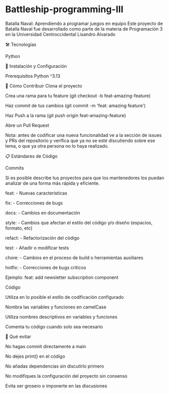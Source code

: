 # Battleship-programming-III
Batalla Naval: Aprendiendo a programar juegos en equipo   Este proyecto de Batalla Naval fue desarrollado como parte de la materia de Programación 3 en la Universidad Centroccidental Lisandro Alvarado

🛠️ Tecnologías

Python 

🔧 Instalación y Configuración

Prerequisitos
Python ^3.13

🤝 Cómo Contribuir
Clona el proyecto

Crea una rama para tu feature (git checkout -b feat-amazing-feature)

Haz commit de tus cambios (git commit -m 'feat: amazing feature')

Haz Push a la rama (git push origin feat-amazing-feature)

Abre un Pull Request

Nota: antes de codificar una nueva funcionalidad ve a la sección de issues y PRs del repositorio y verifica que ya no se esté discutiendo sobre ese tema, o que ya otra persona no lo haya realizado.

📋 Estándares de Código

Commits

Si es posible describe tus proyectos para que los mantenedores los puedan analizar de una forma más rápida y eficiente.

feat: - Nuevas características

fix: - Correcciones de bugs

docs: - Cambios en documentación

style: - Cambios que afectan el estilo del código y/o diseño (espacios, formato, etc)

refact: - Refactorización del código

test: - Añadir o modificar tests

chore: - Cambios en el proceso de build o herramientas auxiliares

hotfix: - Correcciones de bugs críticos

Ejemplo: feat: add newsletter subscription component

Código

Utiliza en lo posible el estilo de codificación configurado

Nombra las variables y funciones en camelCase

Utiliza nombres descriptivos en variables y funciones

Comenta tu código cuando solo sea necesario

🚫 Qué evitar

No hagas commit directamente a main

No dejes print() en el código

No añadas dependencias sin discutirlo primero

No modifiques la configuración del proyecto sin consenso

Evita ser grosero o imponerte en las discusiones
